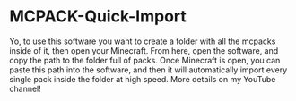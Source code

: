 # MCPACK-Quick-Import
Yo, to use this software you want to create a folder with all the mcpacks inside of it, then open your Minecraft. From here, open the software, and copy the path to the folder full of packs. Once Minecraft is open, you can paste this path into the software, and then it will automatically import every single pack inside the folder at high speed. More details on my YouTube channel!
